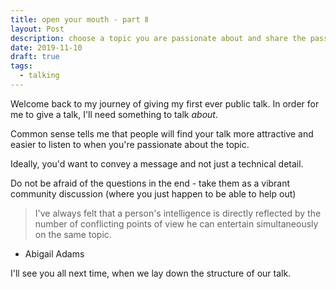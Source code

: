 ```yaml
---
title: open your mouth - part Ⅱ
layout: Post
description: choose a topic you are passionate about and share the passion
date: 2019-11-10
draft: true
tags:
  - talking
---
```


Welcome back to my journey of giving my first ever public talk.
In order for me to give a talk, I'll need something to talk _about_.

Common sense tells me that people will find your talk
more attractive and easier to listen to when you're passionate
about the topic.

Ideally, you'd want to convey a message and not just a technical detail.

Do not be afraid of the questions in the end - take them as
a vibrant community discussion (where you just happen to be able to help out)


> I've always felt that a person's intelligence is directly reflected by the number of conflicting points of view he can entertain simultaneously on the same topic.

- Abigail Adams

I'll see you all next time, when we lay down the structure of our talk.
